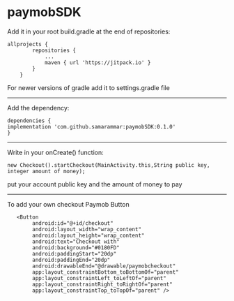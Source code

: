 # paymobSDK

Add it in your root build.gradle at the end of repositories:
```
allprojects {
		repositories {
			...
			maven { url 'https://jitpack.io' }
		}
	}
  ```

For newer versions of gradle add it to settings.gradle file

-------------------------------------------------------------------------------------------------------------------------------------------------------------------------

Add the dependency:
```
dependencies {	
implementation 'com.github.samarammar:paymobSDK:0.1.0'
}
```

-------------------------------------------------------------------------------------------------------------------------------------------------------------------------

Write in your onCreate() function:
```
new Checkout().startCheckout(MainActivity.this,String public key, integer amount of money);
```
put your account public key and the amount of money to pay

-------------------------------------------------------------------------------------------------------------------------------------------------------------------------

To add your own checkout Paymob Button
```
   <Button
        android:id="@+id/checkout"
        android:layout_width="wrap_content"
        android:layout_height="wrap_content"
        android:text="Checkout with"
        android:background="#0180FD"
        android:paddingStart="20dp"
        android:paddingEnd="20dp"
        android:drawableEnd="@drawable/paymobcheckout"
        app:layout_constraintBottom_toBottomOf="parent"
        app:layout_constraintLeft_toLeftOf="parent"
        app:layout_constraintRight_toRightOf="parent"
        app:layout_constraintTop_toTopOf="parent" />
```

